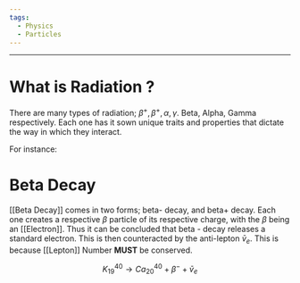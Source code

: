 ```yaml
---
tags:
  - Physics
  - Particles
---
```

---

# What is Radiation ?

There are many types of radiation; $\beta ^{+}, \, \beta ^ {+}, \, \alpha, \, \gamma$. Beta, Alpha, Gamma respectively. Each one has it sown unique traits and properties that dictate the way in which they interact.

For instance:

# Beta Decay

[[Beta Decay]] comes in two forms; beta- decay, and beta+ decay. Each one creates a respective $\beta$ particle of its respective charge, with the $\beta$ being an [[Electron]]. Thus it can be concluded that beta - decay releases a standard electron. This is then counteracted by the anti-lepton $\bar v _{e}$.  This is because [[Lepton]] Number **MUST** be conserved. 

$$
K^{40}  _{19} \rightarrow Ca^{40} _{20} + \beta ^{-} + \bar v_{e}
$$
